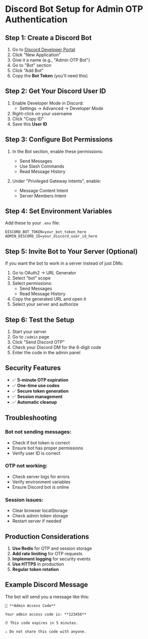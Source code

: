 # Discord Bot Setup for Admin OTP Authentication

## Step 1: Create a Discord Bot

1. Go to [Discord Developer Portal](https://discord.com/developers/applications)
2. Click "New Application"
3. Give it a name (e.g., "Admin OTP Bot")
4. Go to "Bot" section
5. Click "Add Bot"
6. Copy the **Bot Token** (you'll need this)

## Step 2: Get Your Discord User ID

1. Enable Developer Mode in Discord:
   - Settings → Advanced → Developer Mode
2. Right-click on your username
3. Click "Copy ID"
4. Save this **User ID**

## Step 3: Configure Bot Permissions

1. In the Bot section, enable these permissions:
   - Send Messages
   - Use Slash Commands
   - Read Message History

2. Under "Privileged Gateway Intents", enable:
   - Message Content Intent
   - Server Members Intent

## Step 4: Set Environment Variables

Add these to your `.env` file:

```env
DISCORD_BOT_TOKEN=your_bot_token_here
ADMIN_DISCORD_ID=your_discord_user_id_here
```

## Step 5: Invite Bot to Your Server (Optional)

If you want the bot to work in a server instead of just DMs:

1. Go to OAuth2 → URL Generator
2. Select "bot" scope
3. Select permissions:
   - Send Messages
   - Read Message History
4. Copy the generated URL and open it
5. Select your server and authorize

## Step 6: Test the Setup

1. Start your server
2. Go to `/admin` page
3. Click "Send Discord OTP"
4. Check your Discord DM for the 6-digit code
5. Enter the code in the admin panel

## Security Features

- ✅ **5-minute OTP expiration**
- ✅ **One-time use codes**
- ✅ **Secure token generation**
- ✅ **Session management**
- ✅ **Automatic cleanup**

## Troubleshooting

### Bot not sending messages:
- Check if bot token is correct
- Ensure bot has proper permissions
- Verify user ID is correct

### OTP not working:
- Check server logs for errors
- Verify environment variables
- Ensure Discord bot is online

### Session issues:
- Clear browser localStorage
- Check admin token storage
- Restart server if needed

## Production Considerations

1. **Use Redis** for OTP and session storage
2. **Add rate limiting** for OTP requests
3. **Implement logging** for security events
4. **Use HTTPS** in production
5. **Regular token rotation**

## Example Discord Message

The bot will send you a message like this:

```
🔐 **Admin Access Code**

Your admin access code is: **123456**

⏰ This code expires in 5 minutes.

⚠️ Do not share this code with anyone.
``` 